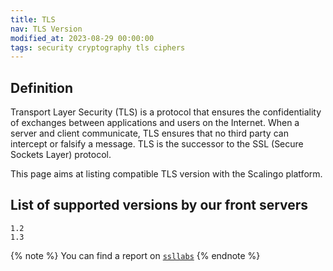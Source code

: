 ```yaml
---
title: TLS
nav: TLS Version
modified_at: 2023-08-29 00:00:00
tags: security cryptography tls ciphers
---
```


## Definition

Transport Layer Security (TLS) is a protocol that ensures the confidentiality of exchanges between applications and users on the Internet. When a server and client communicate, TLS ensures that no third party can intercept or falsify a message. TLS is the successor to the SSL (Secure Sockets Layer) protocol.


This page aims at listing compatible TLS version with the Scalingo platform.

## List of supported versions by our front servers

```
1.2
1.3
```

{% note %}
  You can find a report on [`ssllabs`](https://www.ssllabs.com/ssltest/analyze.html?d=scalingo.com)
{% endnote %}
